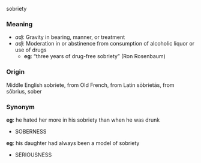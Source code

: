 sobriety
### Meaning
+ _adj_: Gravity in bearing, manner, or treatment
+ _adj_: Moderation in or abstinence from consumption of alcoholic liquor or use of drugs
    + __eg__: “three years of drug-free sobriety” (Ron Rosenbaum)

### Origin

Middle English sobriete, from Old French, from Latin sōbrietās, from sōbrius, sober

### Synonym

__eg__: he hated her more in his sobriety than when he was drunk

+ SOBERNESS

__eg__: his daughter had always been a model of sobriety

+ SERIOUSNESS


